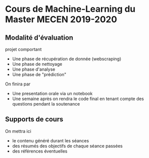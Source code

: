 # Cours de Machine-Learning du Master MECEN 2019-2020

## Modalité d'évaluation

projet comportant
- Une phase de récupération de donnée (webscraping)
- Une phase de nettoyage
- Une phase d'analyse 
- Une phase de "prédiction"

On finira par
- Une presentation orale via un notebook 
- Une semaine après on rendra le code final en tenant compte des questions pendant la soutenance


## Supports de cours 
On mettra ici
- le contenu généré durant les séances
- des résumés des objectifs de chaque séance passées
- des références éventuelles 
